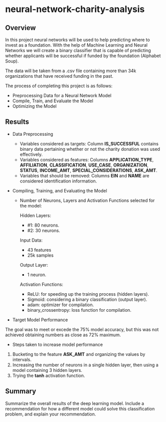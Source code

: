 # neural-network-charity-analysis

## Overview
In this project neural networks will be used to help predicting where to invest as a foundation. With the help of Machine Learning and Neural Networks we will create a binary classifier that is capable of predicting whether applicants will be successful if funded by the foundation (Alphabet Soup).

The data will be taken from a .csv file containing more than 34k organizations that have received funding in the past.

The process of completing this project is as follows:
- Preprocessing Data for a Neural Network Model
- Compile, Train, and Evaluate the Model
- Optimizing the Model

## Results
- Data Preprocessing
  - Variables considered as targets:
Column **IS_SUCCESSFUL** contains binary data pertaining whether or not the charity donation was used effectively.
  - Variables considered as features:
Columns **APPLICATION_TYPE**, **AFFILIATION**, **CLASSIFICATION**, **USE_CASE**, **ORGANIZATION**, **STATUS**, **INCOME_AMT**, **SPECIAL_CONSIDERATIONS**, **ASK_AMT**.
  - Variables that should be removed:
Columns **EIN** and **NAME** are considered identification information.
  
  
  
- Compiling, Training, and Evaluating the Model

  - Number of Neurons, Layers and Activation Functions selected for the model:
  
    Hidden Layers:
    - #1: 80 neurons.
    - #2: 30 neurons.
    
    Input Data:
    - 43 features
    - 25k samples
    
    Output Layer:
    - 1 neuron.
    
    Activation Functions:
    - ReLU: for speeding up the training process (hidden layers).
    - Sigmoid: considering a binary classification (output layer).
    - adam: optimizer for compilation.
    - binary_crossentropy: loss function for compilation.

- Target Model Performance

The goal was to meet or excede the 75% model accuracy, but this was not achieved obtaining numbers as close as 72% maximum.

- Steps taken to increase model performance
 1. Bucketing to the feature **ASK_AMT** and organizing the values by intervals.
 2. Increasing the number of neurons in a single hidden layer, then using a model containing 3 hidden layers.
 3. Trying the **tanh** activation function.
 
## Summary
Summarize the overall results of the deep learning model. Include a recommendation for how a different model could solve this classification problem, and explain your recommendation.
